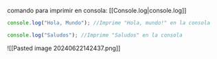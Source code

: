 comando para imprimir en consola:
[[Console.log|console.log]]

````js
console.log("Hola, Mundo"); //Imprime "Hola, mundo!" en la consola

console.log("Saludos"); //Imprime "Saludos" en la consola

````

![[Pasted image 20240622142437.png]]